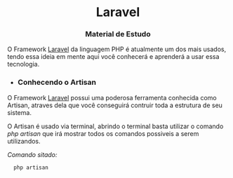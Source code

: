## <h1 align="center">Laravel</h1>

<h3 align="center">Material de Estudo</h3>

O Framework [Laravel](https://laravel.com/) da linguagem PHP é atualmente um dos mais usados, tendo essa ideia em mente aqui você conhecerá e aprenderá a usar essa tecnologia.

-   <h3>Conhecendo o Artisan</h3>

O Framework [Laravel](https://laravel.com/) possui uma poderosa ferramenta conhecida como Artisan, atraves dela que você conseguirá contruir toda a estrutura de seu sistema.

O Artisan é usado via terminal, abrindo o terminal basta utilizar o comando _php artisan_ que irá mostrar todos os comandos possiveis a serem utilizandos.

_Comando sitado:_

      php artisan
